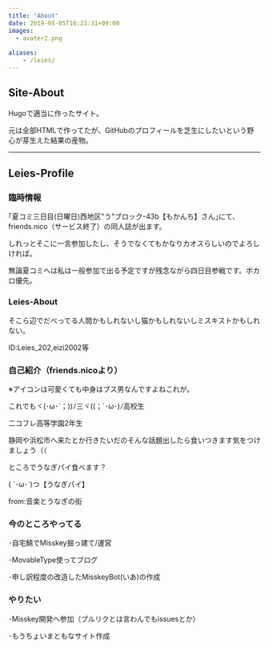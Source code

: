 ```yaml
---
title: "About"
date: 2019-05-05T16:23:31+09:00
images: 
  - avater2.png
  
aliases:
    - /leies/
---
```

## Site-About
Hugoで適当に作ったサイト。

元は全部HTMLで作ってたが、GitHubのプロフィールを芝生にしたいという野心が芽生えた結果の産物。
___
## Leies-Profile

### 臨時情報
｢夏コミ三日目(日曜日)西地区"う"ブロック-43b【もかんち】さん｣にて、friends.nico（サービス終了）の同人誌が出ます。

しれっとそこに一言参加したし、そうでなくてもかなりカオスらしいのでよろしければ。

無論夏コミへは私は一般参加で出る予定ですが残念ながら四日目参戦です。ボカロ優先。

### Leies-About
そこら辺でだべってる人間かもしれないし猫かもしれないしミスキストかもしれない。

ID:Leies_202,eizi2002等

### 自己紹介（friends.nicoより）
※アイコンは可愛くても中身はブス男なんですよねこれが。

これでもヾ(･ω･`；))ﾉ三ヾ((；´･ω･)ﾉ高校生

二コフレ高等学園2年生

静岡や浜松市へ来たとか行きたいだのそんな話題出したら食いつきます気をつけましょう（（

ところでうなぎパイ食べます？

( ´･ω･`)つ【うなぎパイ】

from:音楽とうなぎの街

### 今のところやってる
･自宅鯖でMisskey掘っ建て/運営

･MovableType使ってブログ

･申し訳程度の改造したMisskeyBot(いあ)の作成


### やりたい
･Misskey開発へ参加（プルリクとは言わんでもissuesとか）

･もうちょいまともなサイト作成


